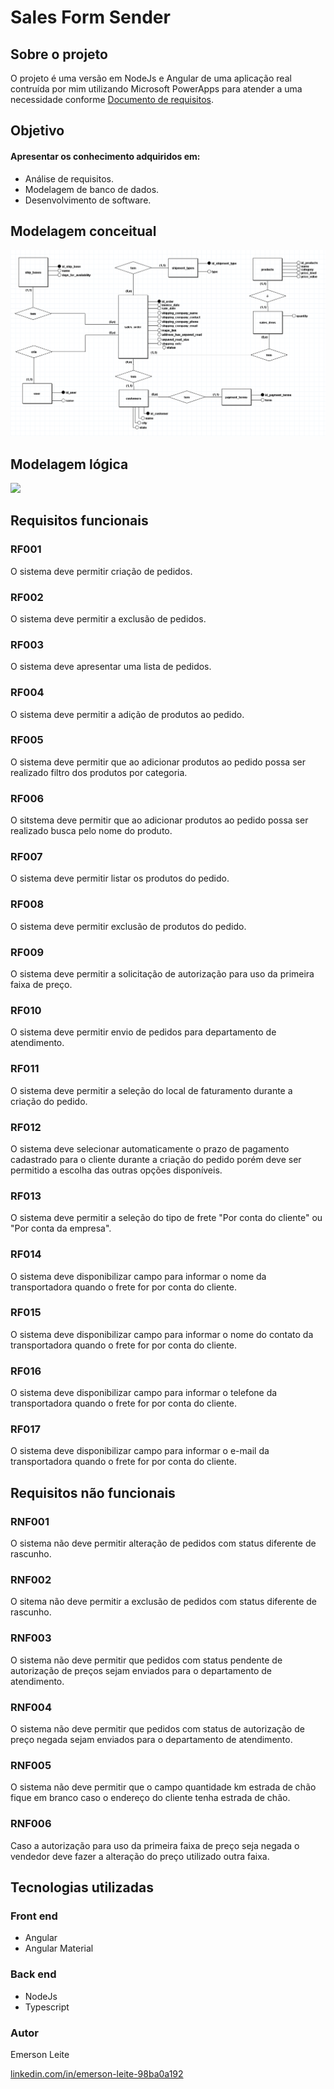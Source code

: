 # Sales Form Sender

## Sobre o projeto
O projeto é uma versão em NodeJs e Angular de uma aplicação real contruída por mim utilizando Microsoft PowerApps para atender a uma necessidade conforme [Documento de requisitos][PlDocReq].

## Objetivo

#### Apresentar os conhecimento adquiridos em:

- Análise de requisitos.
- Modelagem de banco de dados.
- Desenvolvimento de software.

## Modelagem conceitual
![](https://github.com/e-leite/assets_and_documents/blob/main/Modelagem_Conceitual_Sales_Form_Sender.png)

## Modelagem lógica
![](https://github.com/e-leite/assets_and_documents/blob/main/Modelagem_L%C3%B3gica_Sales_Form_Sender.png)

## Requisitos funcionais

### RF001
O sistema deve permitir criação de pedidos.

### RF002
O sistema deve permitir a exclusão de pedidos.

### RF003
O sistema deve apresentar uma lista de pedidos.

### RF004
O sistema deve permitir a adição de produtos ao pedido.

### RF005
O sistema deve permitir que ao adicionar produtos ao pedido possa ser realizado filtro dos produtos por categoria.

### RF006
O sitstema deve permitir que ao adicionar produtos ao pedido possa ser realizado busca pelo nome do produto.

### RF007
O sistema deve permitir listar os produtos do pedido.

### RF008
O sistema deve permitir exclusão de produtos do pedido.

### RF009
O sistema deve permitir a solicitação de autorização para uso da primeira faixa de preço.

### RF010
O sistema deve permitir envio de pedidos para departamento de atendimento.

### RF011
O sistema deve permitir a seleção do local de faturamento durante a criação do pedido.

### RF012
O sistema deve selecionar automaticamente o prazo de pagamento cadastrado para o cliente durante a criação do pedido porém deve ser permitido a escolha das outras opções disponíveis.

### RF013
O sistema deve permitir a seleção do tipo de frete "Por conta do cliente" ou "Por conta da empresa".

### RF014
O sistema deve disponibilizar campo para informar o nome da transportadora quando o frete for por conta do cliente.

### RF015
O sistema deve disponibilizar campo para informar o nome do contato da transportadora quando o frete for por conta do cliente.

### RF016
O sistema deve disponibilizar campo para informar o telefone da transportadora quando o frete for por conta do cliente.

### RF017
O sistema deve disponibilizar campo para informar o e-mail da transportadora quando o frete for por conta do cliente.

## Requisitos não funcionais

### RNF001
O sistema não deve permitir alteração de pedidos com status diferente de rascunho.

### RNF002
O sitema não deve permitir a exclusão de pedidos com status diferente de rascunho.

### RNF003
O sistema não deve permitir que pedidos com status pendente de autorização de preços sejam enviados para o departamento de atendimento.

### RNF004
O sistema não deve permitir que pedidos com status de autorização de preço negada sejam enviados para o departamento de atendimento.

### RNF005
O sistema não deve permitir que o campo quantidade km estrada de chão fique em branco caso o endereço do cliente tenha estrada de chão.

### RNF006
Caso a autorização para uso da primeira faixa de preço seja negada o vendedor deve fazer a alteração do preço utilizado outra faixa.

## Tecnologias utilizadas

### Front end

- Angular
- Angular Material

### Back end

- NodeJs
- Typescript

### Autor

Emerson Leite

[linkedin.com/in/emerson-leite-98ba0a192][PlMyLinkedin]


[PlDocReq]: <https://github.com/e-leite/assets_and_documents/blob/main/Documento-Requisitos.md>
[PlRF]: <https://github.com/e-leite/assets_and_documents/blob/main/rf_sales_form_sender.md>
[PlRNF]: <https://github.com/e-leite/assets_and_documents/blob/main/rnf_sales_form_sender.md>
[PlMyLinkedin]: <https://www.linkedin.com/in/emerson-leite-98ba0a192>
